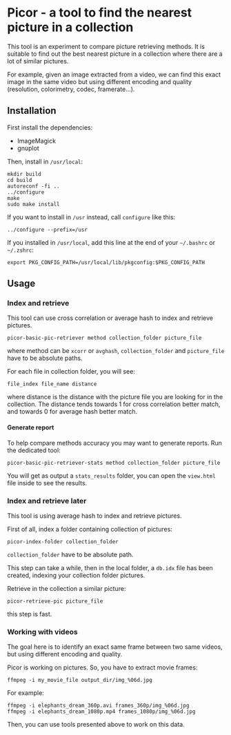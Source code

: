 # Picor - a tool to find the nearest picture in a collection

This tool is an experiment to compare picture retrieving methods.
It is suitable to find out the best nearest picture in a collection where there
are a lot of similar pictures.

For example, given an image extracted from a video, we can find this exact
image in the same video but using different encoding and quality (resolution,
colorimetry, codec, framerate...).

## Installation

First install the dependencies:

- ImageMagick
- gnuplot

Then, install in `/usr/local`:

```
mkdir build
cd build
autoreconf -fi ..
../configure
make
sudo make install
```

If you want to install in `/usr` instead, call `configure` like this:

```
../configure --prefix=/usr
```

If you installed in `/usr/local`, add this line at the end of your `~/.bashrc`
or `~/.zshrc`:

```
export PKG_CONFIG_PATH=/usr/local/lib/pkgconfig:$PKG_CONFIG_PATH
```

## Usage

### Index and retrieve

This tool can use cross correlation or average hash to index and retrieve
pictures.

```
picor-basic-pic-retriever method collection_folder picture_file
```

where method can be `xcorr` or `avghash`, `collection_folder` and
`picture_file` have to be absolute paths.

For each file in collection folder, you will see:

```
file_index file_name distance
```

where distance is the distance with the picture file you are looking for in the
collection.
The distance tends towards 1 for cross correlation better match, and towards 0
for average hash better match.

#### Generate report

To help compare methods accuracy you may want to generate reports.
Run the dedicated tool:

```
picor-basic-pic-retriever-stats method collection_folder picture_file
```

You will get as output a `stats_results` folder, you can open the `view.html`
file inside to see the results.

### Index and retrieve later

This tool is using average hash to index and retrieve pictures.

First of all, index a folder containing collection of pictures:

```
picor-index-folder collection_folder
```

`collection_folder` have to be absolute path.

This step can take a while, then in the local folder, a `db.idx` file has been
created, indexing your collection folder pictures.

Retrieve in the collection a similar picture:

```
picor-retrieve-pic picture_file
```

this step is fast.

### Working with videos

The goal here is to identify an exact same frame between two same videos, but
using different encoding and quality.

Picor is working on pictures. So, you have to extract movie frames:

```
ffmpeg -i my_movie_file output_dir/img_%06d.jpg
```

For example:
```
ffmpeg -i elephants_dream_360p.avi frames_360p/img_%06d.jpg
ffmpeg -i elephants_dream_1080p.mp4 frames_1080p/img_%06d.jpg
```

Then, you can use tools presented above to work on this data.

